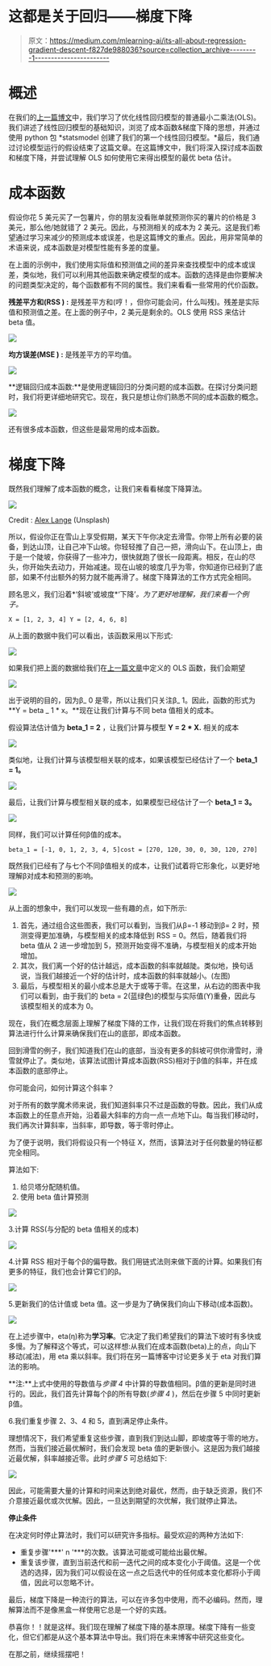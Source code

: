 # 这都是关于回归——梯度下降

> 原文：<https://medium.com/mlearning-ai/its-all-about-regression-gradient-descent-f827de988036?source=collection_archive---------1----------------------->

# 概述

在我们的[上一篇博文](https://vachan15.medium.com/its-all-about-regression-part-1-c002fcaa8a55)中，我们学习了优化线性回归模型的普通最小二乘法(OLS)。我们讲述了线性回归模型的基础知识，浏览了成本函数&梯度下降的思想，并通过使用 python 包 *statsmodel 创建了我们的第一个线性回归模型。*最后，我们通过讨论模型运行的假设结束了这篇文章。在这篇博文中，我们将深入探讨成本函数和梯度下降，并尝试理解 OLS 如何使用它来得出模型的最优 beta 估计。

# 成本函数

假设你花 5 美元买了一包薯片，你的朋友没看账单就预测你买的薯片的价格是 3 美元，那么他/她就错了 2 美元。因此，与预测相关的成本为 2 美元。这是我们希望通过学习来减少的预测成本或误差，也是这篇博文的重点。因此，用非常简单的术语来说，成本函数是对模型性能有多差的度量。

在上面的示例中，我们使用实际值和预测值之间的差异来查找模型中的成本或误差，类似地，我们可以利用其他函数来确定模型的成本。函数的选择是由你要解决的问题类型决定的，每个函数都有不同的属性。我们来看看一些常用的代价函数。

**残差平方和(RSS ) :** 是残差平方和(哼！，但你可能会问，什么叫残)。残差是实际值和预测值之差。在上面的例子中，2 美元是剩余的。OLS 使用 RSS 来估计 beta 值。

![](img/84ea63fc5262caa3bfe4cfc8148420b4.png)

**均方误差(MSE ) :** 是残差平方的平均值。

![](img/743944c691e0b015981a6e84f316aa71.png)

**逻辑回归成本函数:**是使用逻辑回归的分类问题的成本函数。在探讨分类问题时，我们将更详细地研究它。现在，我只是想让你们熟悉不同的成本函数的概念。

![](img/48ba6117c1e4d30d2a0fa750357fda49.png)

还有很多成本函数，但这些是最常用的成本函数。

# 梯度下降

既然我们理解了成本函数的概念，让我们来看看梯度下降算法。

![](img/f6e5f27140ae374af8b2773579b42197.png)

Credit : [Alex Lange](https://unsplash.com/@alexlange92) (Unsplash)

所以，假设你正在雪山上享受假期，某天下午你决定去滑雪。你带上所有必要的装备，到达山顶，让自己冲下山坡。你轻轻推了自己一把，滑向山下。在山顶上，由于是一个陡坡，你获得了一些冲力，很快就跑了很长一段距离。相反，在山的尽头，你开始失去动力，开始减速。现在山坡的坡度几乎为零，你知道你已经到了底部，如果不付出额外的努力就不能再滑了。梯度下降算法的工作方式完全相同。

顾名思义，我们沿着*‘斜坡’或坡度*‘下降’*。为了更好地理解，我们来看一个例子。*

```
X = [1, 2, 3, 4] Y = [2, 4, 6, 8]
```

从上面的数据中我们可以看出，该函数采用以下形式:

![](img/872c2e231dd01964a6e9ed1993318f2a.png)

如果我们把上面的数据给我们在[上一篇文章](https://vachan15.medium.com/its-all-about-regression-part-1-c002fcaa8a55)中定义的 OLS 函数，我们会期望

![](img/55476fdcb3840691c51b523ca2a15541.png)

出于说明的目的，因为β_ 0 是零，所以让我们只关注β_ 1。因此，函数的形式为**Y = beta _ 1 * x。**现在让我们计算与不同 beta 值相关的成本。

假设算法估计值为 **beta_1 = 2** ，让我们计算与模型 **Y = 2 * X.** 相关的成本

![](img/baeccf462e04293643a14ea3bf1d02ee.png)

类似地，让我们计算与该模型相关联的成本，如果该模型已经估计了一个 **beta_1 = 1。**

![](img/180dcc196dc7dadb3af1ef892c5b3638.png)

最后，让我们计算与模型相关联的成本，如果模型已经估计了一个 **beta_1 = 3。**

![](img/dcc8982f4352f6c989537105125d4a53.png)

同样，我们可以计算任何β值的成本。

```
beta_1 = [-1, 0, 1, 2, 3, 4, 5]cost = [270, 120, 30, 0, 30, 120, 270]
```

既然我们已经有了与七个不同β值相关的成本，让我们试着将它形象化，以更好地理解β对成本和预测的影响。

![](img/cd22feaa21a0832cdb8826c65a22c299.png)

从上面的想象中，我们可以发现一些有趣的点，如下所示:

1.  首先，通过组合这些图表，我们可以看到，当我们从β=-1 移动到β= 2 时，预测变得更加准确，与模型相关的成本降低到 RSS = 0。然后，随着我们将 beta 值从 2 进一步增加到 5，预测开始变得不准确，与模型相关的成本开始增加。
2.  其次，我们离一个好的估计越远，成本函数的斜率就越陡。类似地，换句话说，当我们越接近一个好的估计时，成本函数的斜率就越小。(左图)
3.  最后，与模型相关的最小成本总是大于或等于零。在这里，从右边的图表中我们可以看到，由于我们的 beta = 2(蓝绿色)的模型与实际值(Y)重叠，因此与该模型相关的成本为 0。

现在，我们在概念层面上理解了梯度下降的工作，让我们现在将我们的焦点转移到算法进行什么计算来确保我们在山的底部，即成本函数。

回到滑雪的例子，我们知道我们在山的底部，当没有更多的斜坡可供你滑雪时，滑雪就停止了。类似地，该算法试图计算成本函数(RSS)相对于β值的斜率，并在成本函数的底部停止。

你可能会问，如何计算这个斜率？

对于所有的数学魔术师来说，我们知道斜率只不过是函数的导数。因此，我们从成本函数上的任意点开始，沿着最大斜率的方向一点一点地下山。每当我们移动时，我们再次计算斜率，当斜率，即导数，等于零时停止。

为了便于说明，我们将假设只有一个特征 X，然而，该算法对于任何数量的特征都完全相同。

算法如下:

1.  给贝塔分配随机值。
2.  使用 beta 值计算预测

![](img/1c6ad80748f0561419ea23d335bfd9d3.png)

3.计算 RSS(与分配的 beta 值相关的成本)

![](img/6565ac4e5e6eb675d880c01d640d0d09.png)

4.计算 RSS 相对于每个β的偏导数。我们用链式法则来做下面的计算。如果我们有更多的特征，我们也会计算它们的β。

![](img/9e9cd921c35bf30e532328f60326edd0.png)

5.更新我们的估计值或 beta 值。这一步是为了确保我们向山下移动(成本函数)。

![](img/710fb3dc34c907b1bba81d1150d661c5.png)

在上述步骤中，eta(η)称为**学习率**。它决定了我们希望我们的算法下坡时有多快或多慢。为了解释这个等式，可以这样想:从我们在成本函数(beta)上的点，向山下移动(减法)，用 eta 乘以斜率。我们将在另一篇博客中讨论更多关于 eta 对我们算法的影响。

**注:**上式中使用的导数值与*步骤 4* 中计算的导数值相同。β值的更新是同时进行的。因此，我们首先计算每个β的所有导数(*步骤 4* )，然后在步骤 5 中同时更新β值。

6.我们重复步骤 2、3、4 和 5，直到满足停止条件。

理想情况下，我们希望重复这些步骤，直到我们到达山脚，即坡度等于零的地方。然而，当我们接近最优解时，我们会发现 beta 值的更新很小。这是因为我们越接近最优解，斜率越接近零。此时*步骤 5* 可总结如下:

![](img/1e93730071b9ec6d96cf41e54cb261e9.png)

因此，可能需要大量的计算和时间来达到绝对最优，然而，由于缺乏资源，我们不介意接近最优或次优解。因此，一旦达到期望的次优解，我们就停止算法。

**停止条件**

在决定何时停止算法时，我们可以研究许多指标。最受欢迎的两种方法如下:

*   重复步骤'***' n '***的次数。该算法可能或可能给出最优解。
*   重复该步骤，直到当前迭代和前一迭代之间的成本变化小于阈值。这是一个优选的选择，因为我们可以假设在这一点之后迭代中的任何成本变化都将小于阈值，因此可以忽略不计。

最后，梯度下降是一种流行的算法，可以在许多包中使用，而不必编码。然而，理解算法而不是像黑盒一样使用它总是一个好的实践。

恭喜你！！就是这样。我们现在理解了梯度下降的基本原理。梯度下降有一些变化，但它们都是从这个基本算法中导出。我们将在未来博客中研究这些变化。

在那之前，继续摇摆吧！